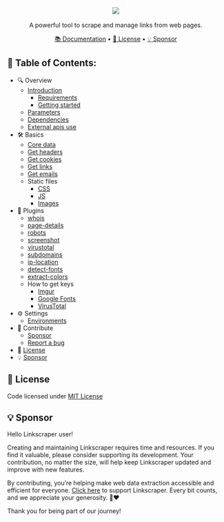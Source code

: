 <div align="center">
    <img src="https://i.imgur.com/lYz825j.png" align="center" />
    <br><br>
    A powerful tool to scrape and manage links from web pages.
</div>

<p></p>

<div align="center">
    <a href="https://kremilly.github.io/linkscraper">📚 Documentation</a> • 
    <a href="#-license">📝 License</a> •  
    <a href="#-sponsor">💡 Sponsor</a>
</div>

## **📑 Table of Contents:**

* 🔍 Overview
  * [Introduction](https://kremilly.github.io/linkscraper/#introduction)
    * [Requirements](https://kremilly.github.io/linkscraper/#requirements)
    * [Getting started](https://kremilly.github.io/linkscraper/#getting-started)
  * [Parameters](https://kremilly.github.io/linkscraper/overview/parameters/)
  * [Dependencies](https://kremilly.github.io/linkscraper/overview/dependencies/)
  * [External apis use](https://kremilly.github.io/linkscraper/overview/external-apis/)
* 🛠 Basics
  * [Core data](https://kremilly.github.io/linkscraper/basics/core)
  * [Get headers](https://kremilly.github.io/linkscraper/basics/headers)
  * [Get cookies](https://kremilly.github.io/linkscraper/basics/cookies)
  * [Get links](https://kremilly.github.io/linkscraper/basics/get-links)
  * [Get emails](https://kremilly.github.io/linkscraper/basics/get-emails/)
  * Static files
    * [CSS](https://kremilly.github.io/linkscraper/basics/static/css/)
    * [JS](https://kremilly.github.io/linkscraper/basics/static/js/)
    * [Images](https://kremilly.github.io/linkscraper/basics/static/images/)
* 🧩 Plugins
  * [whois](https://kremilly.github.io/linkscraper/plugins/whois/)
  * [page-details](https://kremilly.github.io/linkscraper/plugins/page-details/)
  * [robots](https://kremilly.github.io/linkscraper/plugins/robots/)
  * [screenshot](https://kremilly.github.io/linkscraper/plugins/screenshot/)
  * [virustotal](https://kremilly.github.io/linkscraper/plugins/virustotal/)
  * [subdomains](https://kremilly.github.io/linkscraper/plugins/subdomains/)
  * [ip-location](https://kremilly.github.io/linkscraper/plugins/ip-location/)
  * [detect-fonts](https://kremilly.github.io/linkscraper/plugins/detect-fonts/)
  * [extract-colors](https://kremilly.github.io/linkscraper/plugins/extract-colors/)
  * How to get keys
    * [Imgur](https://kremilly.github.io/linkscraper/plugins/apis/imgur/)
    * [Google Fonts](https://kremilly.github.io/linkscraper/plugins/apis/google-fonts/)
    * [VirusTotal](https://kremilly.github.io/linkscraper/plugins/apis/virustotal/)
* ⚙️ Settings
  * [Environments](https://kremilly.github.io/linkscraper/settings/env/)
* 🤝 Contribute
  * [Sponsor](https://github.com/sponsors/kremilly)
  * [Report a bug](https://github.com/kremilly/linkscraper/issues)
* 📝 [License](#-license)
* 💡 [Sponsor](#-sponsor)

## 📝 License

Code licensed under [MIT License](blob/main/LICENSE)

## 💡 Sponsor

Hello Linkscraper user!

Creating and maintaining Linkscraper requires time and resources. If you find it valuable, please consider supporting its development. Your contribution, no matter the size, will help keep Linkscraper updated and improve with new features.

By contributing, you’re helping make web data extraction accessible and efficient for everyone. [Click here](https://github.com/sponsors/kremilly) to support Linkscraper. Every bit counts, and we appreciate your generosity. 🚀❤️

Thank you for being part of our journey!
